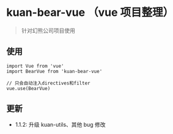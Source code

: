 # kuan-bear-vue （vue 项目整理）

> 针对幻熊公司项目使用

## 使用

```
import Vue from 'vue'
import BearVue from 'kuan-bear-vue'

// 只会自动注入directives和filter
vue.use(BearVue)
```

## 更新

- 1.1.2: 升级 kuan-utils、其他 bug 修改
